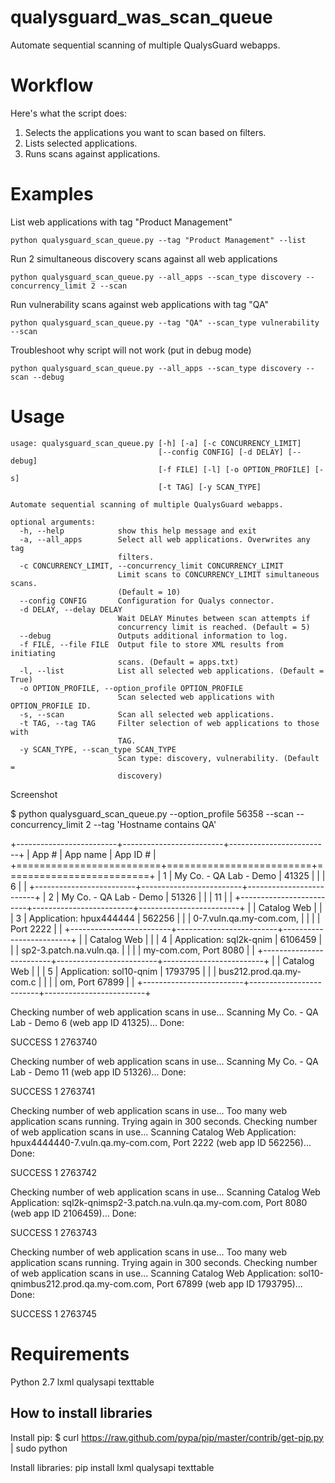 qualysguard_was_scan_queue
==========================

Automate sequential scanning of multiple QualysGuard webapps.

Workflow
========

Here's what the script does:

1. Selects the applications you want to scan based on filters.
2. Lists selected applications.
3. Runs scans against applications.

Examples
========
List web applications with tag "Product Management"

    python qualysguard_scan_queue.py --tag "Product Management" --list

Run 2 simultaneous discovery scans against all web applications

    python qualysguard_scan_queue.py --all_apps --scan_type discovery --concurrency_limit 2 --scan

Run vulnerability scans against web applications with tag "QA"

    python qualysguard_scan_queue.py --tag "QA" --scan_type vulnerability --scan

Troubleshoot why script will not work (put in debug mode)

    python qualysguard_scan_queue.py --all_apps --scan_type discovery --scan --debug

Usage
=====

    usage: qualysguard_scan_queue.py [-h] [-a] [-c CONCURRENCY_LIMIT]
                                     [--config CONFIG] [-d DELAY] [--debug]
                                     [-f FILE] [-l] [-o OPTION_PROFILE] [-s]
                                     [-t TAG] [-y SCAN_TYPE]
    
    Automate sequential scanning of multiple QualysGuard webapps.
    
    optional arguments:
      -h, --help            show this help message and exit
      -a, --all_apps        Select all web applications. Overwrites any tag
                            filters.
      -c CONCURRENCY_LIMIT, --concurrency_limit CONCURRENCY_LIMIT
                            Limit scans to CONCURRENCY_LIMIT simultaneous scans.
                            (Default = 10)
      --config CONFIG       Configuration for Qualys connector.
      -d DELAY, --delay DELAY
                            Wait DELAY Minutes between scan attempts if
                            concurrency limit is reached. (Default = 5)
      --debug               Outputs additional information to log.
      -f FILE, --file FILE  Output file to store XML results from initiating
                            scans. (Default = apps.txt)
      -l, --list            List all selected web applications. (Default = True)
      -o OPTION_PROFILE, --option_profile OPTION_PROFILE
                            Scan selected web applications with OPTION_PROFILE ID.
      -s, --scan            Scan all selected web applications.
      -t TAG, --tag TAG     Filter selection of web applications to those with
                            TAG.
      -y SCAN_TYPE, --scan_type SCAN_TYPE
                            Scan type: discovery, vulnerability. (Default =
                            discovery)


Screenshot

$ python qualysguard_scan_queue.py --option_profile 56358 --scan --concurrency_limit 2 --tag 'Hostname contains QA'

+-------------------------+-------------------------+-------------------------+
|          App #          |        App name         |        App ID #         |
+=========================+=========================+=========================+
|                       1 | My Co. - QA Lab - Demo  | 41325                   |
|                         | 6                       |                         |
+-------------------------+-------------------------+-------------------------+
|                       2 | My Co. - QA Lab - Demo  | 51326                   |
|                         | 11                      |                         |
+-------------------------+-------------------------+-------------------------+
|                         | Catalog Web             |                         |
|                       3 | Application: hpux444444 | 562256                  |
|                         | 0-7.vuln.qa.my-com.com, |                         |
|                         | Port 2222               |                         |
+-------------------------+-------------------------+-------------------------+
|                         | Catalog Web             |                         |
|                       4 | Application: sql2k-qnim | 6106459                 |
|                         | sp2-3.patch.na.vuln.qa. |                         |
|                         | my-com.com, Port 8080   |                         |
+-------------------------+-------------------------+-------------------------+
|                         | Catalog Web             |                         |
|                       5 | Application: sol10-qnim | 1793795                 |
|                         | bus212.prod.qa.my-com.c |                         |
|                         | om, Port 67899          |                         |
+-------------------------+-------------------------+-------------------------+

Checking number of web application scans in use...
Scanning My Co. - QA Lab - Demo 6 (web app ID 41325)...
Done:
<?xml version="1.0" encoding="UTF-8"?>
<ServiceResponse xmlns:xsi="http://www.w3.org/2001/XMLSchema-instance" xsi:noNamespaceSchemaLocation="https://qualysapi.qualys.com/qps/xsd/3.0/was/wasscan.xsd">
  <responseCode>SUCCESS</responseCode>
  <count>1</count>
  <data>
    <WasScan>
      <id>2763740</id>
    </WasScan>
  </data>
</ServiceResponse>

Checking number of web application scans in use...
Scanning My Co. - QA Lab - Demo 11 (web app ID 51326)...
Done:
<?xml version="1.0" encoding="UTF-8"?>
<ServiceResponse xmlns:xsi="http://www.w3.org/2001/XMLSchema-instance" xsi:noNamespaceSchemaLocation="https://qualysapi.qualys.com/qps/xsd/3.0/was/wasscan.xsd">
  <responseCode>SUCCESS</responseCode>
  <count>1</count>
  <data>
    <WasScan>
      <id>2763741</id>
    </WasScan>
  </data>
</ServiceResponse>

Checking number of web application scans in use...
Too many web application scans running. Trying again in 300 seconds.
Checking number of web application scans in use...
Scanning Catalog Web Application: hpux4444440-7.vuln.qa.my-com.com, Port 2222 (web app ID 562256)...
Done:
<?xml version="1.0" encoding="UTF-8"?>
<ServiceResponse xmlns:xsi="http://www.w3.org/2001/XMLSchema-instance" xsi:noNamespaceSchemaLocation="https://qualysapi.qualys.com/qps/xsd/3.0/was/wasscan.xsd">
  <responseCode>SUCCESS</responseCode>
  <count>1</count>
  <data>
    <WasScan>
      <id>2763742</id>
    </WasScan>
  </data>
</ServiceResponse>

Checking number of web application scans in use...
Scanning Catalog Web Application: sql2k-qnimsp2-3.patch.na.vuln.qa.my-com.com, Port 8080 (web app ID 2106459)...
Done:
<?xml version="1.0" encoding="UTF-8"?>
<ServiceResponse xmlns:xsi="http://www.w3.org/2001/XMLSchema-instance" xsi:noNamespaceSchemaLocation="https://qualysapi.qualys.com/qps/xsd/3.0/was/wasscan.xsd">
  <responseCode>SUCCESS</responseCode>
  <count>1</count>
  <data>
    <WasScan>
      <id>2763743</id>
    </WasScan>
  </data>
</ServiceResponse>

Checking number of web application scans in use...
Too many web application scans running. Trying again in 300 seconds.
Checking number of web application scans in use...
Scanning Catalog Web Application: sol10-qnimbus212.prod.qa.my-com.com, Port 67899 (web app ID 1793795)...
Done:
<?xml version="1.0" encoding="UTF-8"?>
<ServiceResponse xmlns:xsi="http://www.w3.org/2001/XMLSchema-instance" xsi:noNamespaceSchemaLocation="https://qualysapi.qualys.com/qps/xsd/3.0/was/wasscan.xsd">
  <responseCode>SUCCESS</responseCode>
  <count>1</count>
  <data>
    <WasScan>
      <id>2763745</id>
    </WasScan>
  </data>
</ServiceResponse>


Requirements
============
Python 2.7
lxml
qualysapi
texttable

How to install libraries
------------------------

Install pip:
$ curl https://raw.github.com/pypa/pip/master/contrib/get-pip.py | sudo python

Install libraries:
pip install lxml qualysapi texttable
